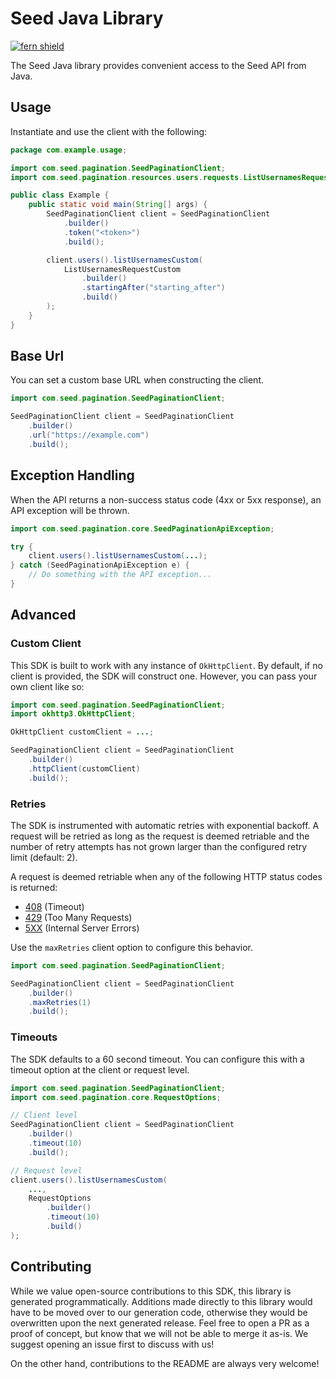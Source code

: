 # Seed Java Library

[![fern shield](https://img.shields.io/badge/%F0%9F%8C%BF-Built%20with%20Fern-brightgreen)](https://buildwithfern.com?utm_source=github&utm_medium=github&utm_campaign=readme&utm_source=Seed%2FJava)

The Seed Java library provides convenient access to the Seed API from Java.

## Usage

Instantiate and use the client with the following:

```java
package com.example.usage;

import com.seed.pagination.SeedPaginationClient;
import com.seed.pagination.resources.users.requests.ListUsernamesRequestCustom;

public class Example {
    public static void main(String[] args) {
        SeedPaginationClient client = SeedPaginationClient
            .builder()
            .token("<token>")
            .build();

        client.users().listUsernamesCustom(
            ListUsernamesRequestCustom
                .builder()
                .startingAfter("starting_after")
                .build()
        );
    }
}
```

## Base Url

You can set a custom base URL when constructing the client.

```java
import com.seed.pagination.SeedPaginationClient;

SeedPaginationClient client = SeedPaginationClient
    .builder()
    .url("https://example.com")
    .build();
```

## Exception Handling

When the API returns a non-success status code (4xx or 5xx response), an API exception will be thrown.

```java
import com.seed.pagination.core.SeedPaginationApiException;

try {
    client.users().listUsernamesCustom(...);
} catch (SeedPaginationApiException e) {
    // Do something with the API exception...
}
```

## Advanced

### Custom Client

This SDK is built to work with any instance of `OkHttpClient`. By default, if no client is provided, the SDK will construct one. 
However, you can pass your own client like so:

```java
import com.seed.pagination.SeedPaginationClient;
import okhttp3.OkHttpClient;

OkHttpClient customClient = ...;

SeedPaginationClient client = SeedPaginationClient
    .builder()
    .httpClient(customClient)
    .build();
```

### Retries

The SDK is instrumented with automatic retries with exponential backoff. A request will be retried as long
as the request is deemed retriable and the number of retry attempts has not grown larger than the configured
retry limit (default: 2).

A request is deemed retriable when any of the following HTTP status codes is returned:

- [408](https://developer.mozilla.org/en-US/docs/Web/HTTP/Status/408) (Timeout)
- [429](https://developer.mozilla.org/en-US/docs/Web/HTTP/Status/429) (Too Many Requests)
- [5XX](https://developer.mozilla.org/en-US/docs/Web/HTTP/Status/500) (Internal Server Errors)

Use the `maxRetries` client option to configure this behavior.

```java
import com.seed.pagination.SeedPaginationClient;

SeedPaginationClient client = SeedPaginationClient
    .builder()
    .maxRetries(1)
    .build();
```

### Timeouts

The SDK defaults to a 60 second timeout. You can configure this with a timeout option at the client or request level.

```java
import com.seed.pagination.SeedPaginationClient;
import com.seed.pagination.core.RequestOptions;

// Client level
SeedPaginationClient client = SeedPaginationClient
    .builder()
    .timeout(10)
    .build();

// Request level
client.users().listUsernamesCustom(
    ...,
    RequestOptions
        .builder()
        .timeout(10)
        .build()
);
```

## Contributing

While we value open-source contributions to this SDK, this library is generated programmatically.
Additions made directly to this library would have to be moved over to our generation code,
otherwise they would be overwritten upon the next generated release. Feel free to open a PR as
a proof of concept, but know that we will not be able to merge it as-is. We suggest opening
an issue first to discuss with us!

On the other hand, contributions to the README are always very welcome!